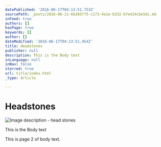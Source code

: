 ```yaml
---
datePublished: '2016-06-17T04:13:51.753Z'
sourcePath: _posts/2016-06-11-6b385f75-c173-4e1e-b332-b7e424cbe5dc.md
inFeed: true
authors: []
hasPage: true
keywords: []
author: []
dateModified: '2016-06-17T04:13:51.454Z'
title: Headstones
publisher: null
description: This is the Body text
inLanguage: null
inNav: false
starred: true
url: title/index.html
_type: Article

---
```

# Headstones
![Image description - head stones](https://the-grid-user-content.s3-us-west-2.amazonaws.com/292d0941-0478-45a7-a8a4-9fb685b0026f.jpg)

This is the Body text

This is page 2 of body text.
